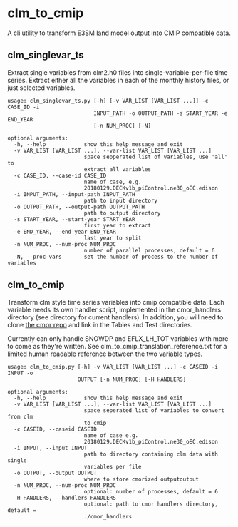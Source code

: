 # clm_to_cmip

A cli utility to transform E3SM land model output into CMIP compatible data.

## clm_singlevar_ts

Extract single variables from clm2.h0 files into single-variable-per-file time series. Extract either all the variables in each of the monthly history files, or just selected variables.

```
usage: clm_singlevar_ts.py [-h] [-v VAR_LIST [VAR_LIST ...]] -c CASE_ID -i
                           INPUT_PATH -o OUTPUT_PATH -s START_YEAR -e END_YEAR
                           [-n NUM_PROC] [-N]

optional arguments:
  -h, --help            show this help message and exit
  -v VAR_LIST [VAR_LIST ...], --var-list VAR_LIST [VAR_LIST ...]
                        space sepperated list of variables, use 'all' to
                        extract all variables
  -c CASE_ID, --case-id CASE_ID
                        name of case, e.g.
                        20180129.DECKv1b_piControl.ne30_oEC.edison
  -i INPUT_PATH, --input-path INPUT_PATH
                        path to input directory
  -o OUTPUT_PATH, --output-path OUTPUT_PATH
                        path to output directory
  -s START_YEAR, --start-year START_YEAR
                        first year to extract
  -e END_YEAR, --end-year END_YEAR
                        last year to split
  -n NUM_PROC, --num-proc NUM_PROC
                        number of parallel processes, default = 6
  -N, --proc-vars       set the number of process to the number of variables
```

## clm_to_cmip

Transform clm style time series variables into cmip compatible data. Each variable needs its own handler script, implemented in the cmor_handlers directory (see directory for current handlers). In addition, you will need to clone [the cmor repo](https://github.com/PCMDI/cmor) and link in the Tables and Test directories.

Currently can only handle SNOWDP and EFLX_LH_TOT variables with more to come as they're written. See clm_to_cmip_translation_reference.txt for a limited human readable reference between the two variable types.

```
usage: clm_to_cmip.py [-h] -v VAR_LIST [VAR_LIST ...] -c CASEID -i INPUT -o
                      OUTPUT [-n NUM_PROC] [-H HANDLERS]

optional arguments:
  -h, --help            show this help message and exit
  -v VAR_LIST [VAR_LIST ...], --var-list VAR_LIST [VAR_LIST ...]
                        space seperated list of variables to convert from clm
                        to cmip
  -c CASEID, --caseid CASEID
                        name of case e.g.
                        20180129.DECKv1b_piControl.ne30_oEC.edison
  -i INPUT, --input INPUT
                        path to directory containing clm data with single
                        variables per file
  -o OUTPUT, --output OUTPUT
                        where to store cmorized outputoutput
  -n NUM_PROC, --num-proc NUM_PROC
                        optional: number of processes, default = 6
  -H HANDLERS, --handlers HANDLERS
                        optional: path to cmor handlers directory, default =
                        ./cmor_handlers
```